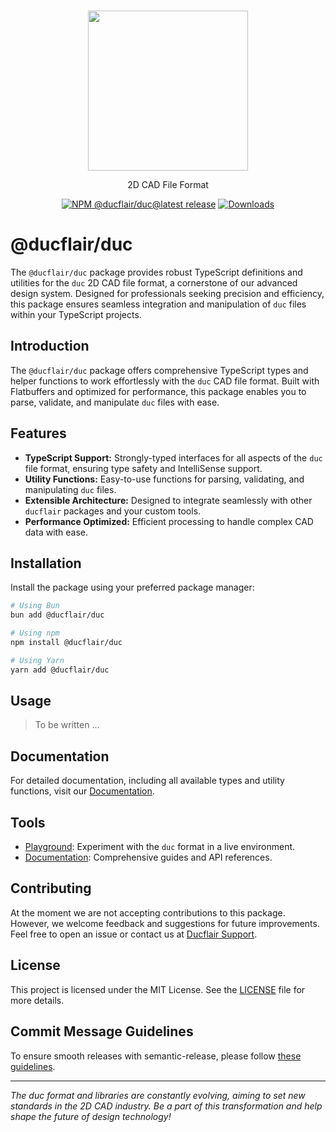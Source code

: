 <p align="center">
  <br/>
  <a href="https://duc.ducflair.com" target="_blank"><img width="256px" src="https://ducflair-public.s3.eu-west-2.amazonaws.com/duc/duc-extended.png" /></a>
  <p align="center">2D CAD File Format</p>
  <p align="center" style="align: center;">
    <a href="https://github.com/ducflair/duc/releases"><img src="https://img.shields.io/npm/v/@ducflair/duc/latest?style=flat-square&label=latest%20stable" alt="NPM @ducflair/duc@latest release" /></a>
    <a href="https://www.npmtrends.com/@ducflair/duc"><img src="https://img.shields.io/npm/dm/@ducflair/duc?style=flat-square&color=salmon" alt="Downloads" /></a>
  </p>
</p>


# @ducflair/duc

The `@ducflair/duc` package provides robust TypeScript definitions and utilities for the `duc` 2D CAD file format, a cornerstone of our advanced design system. Designed for professionals seeking precision and efficiency, this package ensures seamless integration and manipulation of `duc` files within your TypeScript projects.


## Introduction

The `@ducflair/duc` package offers comprehensive TypeScript types and helper functions to work effortlessly with the `duc` CAD file format. Built with Flatbuffers and optimized for performance, this package enables you to parse, validate, and manipulate `duc` files with ease.

## Features

- **TypeScript Support:** Strongly-typed interfaces for all aspects of the `duc` file format, ensuring type safety and IntelliSense support.
- **Utility Functions:** Easy-to-use functions for parsing, validating, and manipulating `duc` files.
- **Extensible Architecture:** Designed to integrate seamlessly with other `ducflair` packages and your custom tools.
- **Performance Optimized:** Efficient processing to handle complex CAD data with ease.

## Installation

Install the package using your preferred package manager:

```bash
# Using Bun
bun add @ducflair/duc

# Using npm
npm install @ducflair/duc

# Using Yarn
yarn add @ducflair/duc
```

## Usage
> To be written ...

## Documentation

For detailed documentation, including all available types and utility functions, visit our [Documentation](https://duc.ducflair.com).

## Tools

- [Playground](https://ducflair.com/core): Experiment with the `duc` format in a live environment.
- [Documentation](https://duc.ducflair.com): Comprehensive guides and API references.

## Contributing

At the moment we are not accepting contributions to this package. However, we welcome feedback and suggestions for future improvements. Feel free to open an issue or contact us at [Ducflair Support](https://www.ducflair.com/support).

## License

This project is licensed under the MIT License. See the [LICENSE](./LICENSE) file for more details.


## Commit Message Guidelines

To ensure smooth releases with semantic-release, please follow [these guidelines](https://semantic-release.gitbook.io/semantic-release#how-does-it-work).

---

*The duc format and libraries are constantly evolving, aiming to set new standards in the 2D CAD industry. Be a part of this transformation and help shape the future of design technology!*
